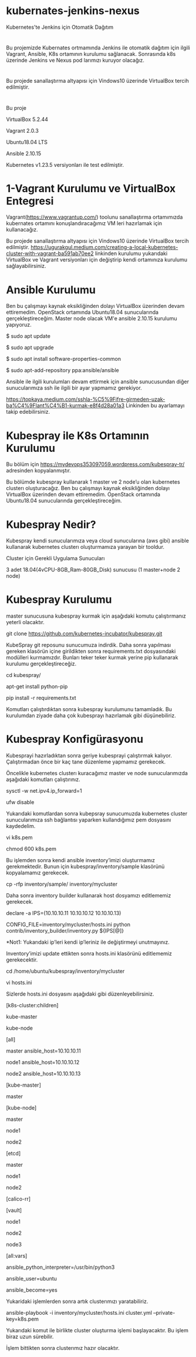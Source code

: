 # kubernates-jenkins-nexus
Kubernetes'te Jenkins için Otomatik Dağıtım
#
Bu projemizde Kubernates ortmamında Jenkins ile otomatik dağıtım için ilgili Vagrant, Ansible, K8s ortamının kurulumu sağlanacak. Sonrasında k8s üzerinde Jenkins ve Nexus pod larımızı kuruyor olacağız.
#
Bu projede sanallaştırma altyapısı için Vindows10 üzerinde VirtualBox tercih edilmiştir. 
#

Bu proje 

VirtualBox 5.2.44

Vagrant 2.0.3

Ubuntu18.04 LTS

Ansible 2.10.15

Kubernetes v1.23.5 versiyonları ile test edilmiştir.


# 1-Vagrant Kurulumu ve VirtualBox Entegresi

Vagrant(https://www.vagrantup.com/) toolunu sanallaştırma ortamımızda kubernates ortamını konuşlandıracağımız VM leri hazırlamak için kullanacağız.

Bu projede sanallaştırma altyapısı için Vindows10 üzerinde VirtualBox tercih edilmiştir. 
https://ugurakgul.medium.com/creating-a-local-kubernetes-cluster-with-vagrant-ba591ab70ee2 linkinden kurulumu yukarıdaki VirtualBox ve Vagrant versiyonları için değiştirip kendi ortamınıza kurulumu sağlayabilirsiniz.

# Ansible Kurulumu

Ben bu çalışmayı kaynak eksikliğinden dolayı VirtualBox üzerinden devam ettiremedim. OpenStack ortamında Ubuntu18.04  sunucularında gerçekleştireceğim.
Master node olacak VM'e ansible 2.10.15 kurulumu yapıyoruz.

$ sudo apt update

$ sudo apt upgrade

$ sudo apt install software-properties-common

$ sudo apt-add-repository ppa:ansible/ansible

Ansible ile ilgili kurulumları devam ettirmek için ansible sunucusundan diğer sunucularımıza ssh ile ilgili bir ayar yapmamız gerekiyor.

https://topkaya.medium.com/sshla-%C5%9Fifre-girmeden-uzak-ba%C4%9Flant%C4%B1-kurmak-e8f4d28a01a3 Linkinden bu ayarlamayı takip edebilirsiniz.

# Kubespray ile K8s Ortamının Kurulumu

Bu bölüm için https://mydevops353097059.wordpress.com/kubespray-tr/ adresinden kopyalanmıştır.

Bu bölümde  kubespray kullanarak 1 master ve 2 node’u olan kubernetes clusterı oluşturacağız. Ben bu çalışmayı kaynak eksikliğinden dolayı VirtualBox üzerinden devam ettiremedim. OpenStack ortamında Ubuntu18.04  sunucularında gerçekleştireceğim.

# Kubespray Nedir?

Kubespray kendi sunucularımıza veya cloud sunucularına (aws gibi) ansible kullanarak kubernetes clusterı oluşturmamıza yarayan bir tooldur.

Cluster için Gerekli Uygulama Sunucuları

3 adet 18.04(4vCPU-8GB_Ram-80GB_Disk) sunucusu (1 master+node 2 node)

# Kubespray Kurulumu

master sunucusuna kubespray kurmak için aşağıdaki komutu çalıştırmanız yeterli olacaktır.

git clone https://github.com/kubernetes-incubator/kubespray.git

KubeSpray git reposunu sunucumuza indirdik. Daha sonra yapılması gereken klasörün içine girildikten sonra  requirements.txt dosyasındaki modülleri kurmamızdır. Bunları teker teker kurmak yerine pip kullanarak kurulumu gerçekleştireceğiz.

cd kubespray/

apt-get install python-pip

pip install -r requirements.txt

Komutları çalıştırdıktan sonra kubespray kurulumunu tamamladık. Bu kurulumdan ziyade daha çok kubesprayı hazırlamak gibi düşünebiliriz.

# Kubespray Konfigürasyonu

Kubesprayi hazırladıktan sonra geriye kubesprayi çalıştırmak kalıyor. Çalıştırmadan önce bir kaç tane düzenleme yapmamız gerekecek.

Öncelikle kubernetes clusterı kuracağımız master ve node sunucularımızda aşağıdaki komutları çalıştırınız.

sysctl -w net.ipv4.ip_forward=1

ufw disable

Yukarıdaki komutlardan sonra kubepsray sunucumuzda kubernetes cluster sunucularımıza ssh bağlantısı yaparken kullandığımız pem dosyasını kaydedelim.

vi k8s.pem

chmod 600 k8s.pem

Bu işlemden sonra kendi ansible inventory’imizi oluşturmamız gerekmektedir. Bunun için kubespray/inventory/sample klasörünü kopyalamamız gerekecek.

cp -rfp inventory/sample/ inventory/mycluster

Daha sonra inventory builder kullanarak host dosyamızı editlememiz gerekecek.

declare -a IPS=(10.10.10.11 10.10.10.12 10.10.10.13)

CONFIG_FILE=inventory/mycluster/hosts.ini python contrib/inventory_builder/inventory.py ${IPS[@]}

*Not1: Yukarıdaki ip’leri kendi ip’leriniz ile değiştirmeyi unutmayınız. 

Inventory’imizi update ettikten sonra hosts.ini klasörünü editlememiz gerekecektir.

cd /home/ubuntu/kubespray/inventory/mycluster

vi hosts.ini

Sizlerde hosts.ini dosyasını aşağıdaki gibi düzenleyebilirsiniz.

[k8s-cluster:children]

kube-master

kube-node

[all]

master ansible_host=10.10.10.11

node1 ansible_host=10.10.10.12

node2 ansible_host=10.10.10.13


[kube-master]

master

[kube-node]

master

node1

node2


[etcd]

master

node1

node2


[calico-rr]


[vault]

node1

node2

node3


[all:vars]

ansible_python_interpreter=/usr/bin/python3

ansible_user=ubuntu

ansible_become=yes


Yukaridaki işlemlerden sonra artık clusterımızı yaratabiliriz.

ansible-playbook -i inventory/mycluster/hosts.ini cluster.yml –private-key=k8s.pem

Yukarıdaki komut ile birlikte cluster oluşturma işlemi başlayacaktır. Bu işlem biraz uzun sürebilir.

İşlem bittikten sonra clusterımız hazır olacaktır.
